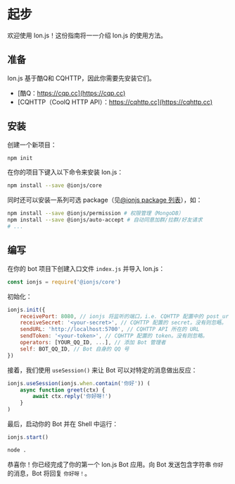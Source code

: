 # 起步
欢迎使用 Ion.js！这份指南将一一介绍 Ion.js 的使用方法。

## 准备
Ion.js 基于酷Q和 CQHTTP，因此你需要先安装它们。
- [酷Q：https://cqp.cc](https://cqp.cc)
- [CQHTTP（CoolQ HTTP API）：https://cqhttp.cc](https://cqhttp.cc)

## 安装
创建一个新项目：
```bash
npm init
```

在你的项目下键入以下命令来安装 Ion.js：
```bash
npm install --save @ionjs/core
```

同时还可以安装一系列可选 package（见[@ionjs package 列表](/packages/index.md)），如：
```bash
npm install --save @ionjs/permission # 权限管理（MongoDB）
npm install --save @ionjs/auto-accept # 自动同意加群/拉群/好友请求
# ...
```

## 编写
在你的 bot 项目下创建入口文件 `index.js` 并导入 Ion.js：
```js
const ionjs = require('@ionjs/core')
```

初始化：
```js
ionjs.init({
    receivePort: 8080, // ionjs 将监听的端口，i.e. CQHTTP 配置中的 post_url 的端口
    receiveSecret: '<your-secret>', // CQHTTP 配置的 secret。没有则忽略。
    sendURL: 'http://localhost:5700', // CQHTTP API 所在的 URL
    sendToken: '<your-token>', // CQHTTP 配置的 token。没有则忽略。
    operators: [YOUR_QQ_ID, ...], // 添加 Bot 管理者
    self: BOT_QQ_ID, // Bot 自身的 QQ 号
})
```

接着，我们使用 `useSession()` 来让 Bot 可以对特定的消息做出反应：
```js
ionjs.useSession(ionjs.when.contain('你好')) (
    async function greet(ctx) {
        await ctx.reply('你好呀!')
    }
)
```

最后，启动你的 Bot 并在 Shell 中运行：
```js
ionjs.start()
```
```bash
node .
```

恭喜你！你已经完成了你的第一个 Ion.js Bot 应用。向 Bot 发送包含字符串 `你好` 的消息，Bot 将回复 `你好呀！`。